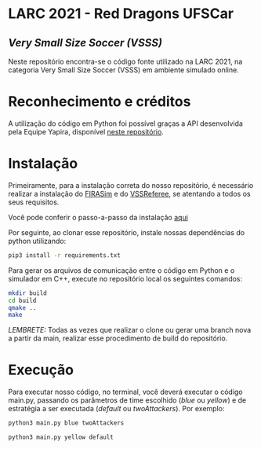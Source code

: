 # LARC 2021 - Red Dragons UFSCar
## _Very Small Size Soccer (VSSS)_

Neste repositório encontra-se o código fonte utilizado na LARC 2021, na categoria Very Small Size Soccer (VSSS) em ambiente simulado online.

# Reconhecimento e créditos

A utilização do código em Python foi possível graças a API desenvolvida pela Equipe Yapira, disponível [neste repositório](https://github.com/YapiraUFPR/FIRAClient). 

# Instalação

Primeiramente, para a instalação correta do nosso repositório, é necessário realizar a instalação do [FIRASim](https://github.com/IEEEVSS/FIRASim) e do [VSSReferee](https://github.com/IEEEVSS/VSSReferee), se atentando a todos os seus requisitos.

Você pode conferir o passo-a-passo da instalação [aqui](SETUP.md)

Por seguinte, ao clonar esse repositório, instale nossas dependências do python utilizando:

```sh
pip3 install -r requirements.txt
```

Para gerar os arquivos de comunicação entre o código em Python e o simulador em C++, execute no repositório local os seguintes comandos:

```sh
mkdir build
cd build
qmake ..
make
```

*LEMBRETE:* Todas as vezes que realizar o clone ou gerar uma branch nova a partir da main, realizar esse procedimento de build do repositório.

# Execução

Para executar nosso código, no terminal, você deverá executar o código main.py, passando os parâmetros de time escolhido (*blue* ou *yellow*) e de estratégia a ser executada (*default* ou *twoAttackers*). Por exemplo:

```sh
python3 main.py blue twoAttackers
```

```sh
python3 main.py yellow default
```
